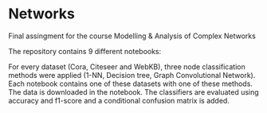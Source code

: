 # Networks
Final assingment for the course Modelling &amp; Analysis of Complex Networks

The repository contains 9 different notebooks:

For every dataset (Cora, Citeseer and WebKB), three node classification methods were applied (1-NN, Decision tree, Graph Convolutional Network).
Each notebook contains one of these datasets with one of these methods. The data is downloaded in the notebook.
The classifiers are evaluated using accuracy and f1-score and a conditional confusion matrix is added.
